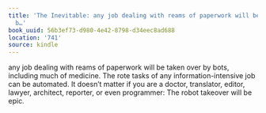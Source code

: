 ```yaml
---
title: 'The Inevitable: any job dealing with reams of paperwork will be taken over
  b…'
book_uuid: 56b3ef73-d980-4e42-8798-d34eec8ad688
location: '741'
source: kindle
---
```


any job dealing with reams of paperwork will be taken over by bots, including much of medicine. The rote tasks of any information-intensive job can be automated. It doesn’t matter if you are a doctor, translator, editor, lawyer, architect, reporter, or even programmer: The robot takeover will be epic.